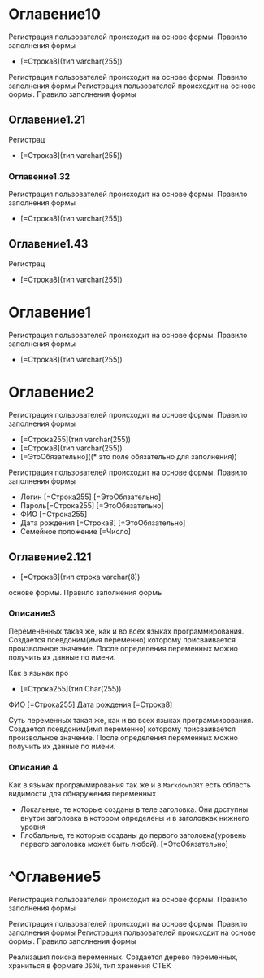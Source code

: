 
# Оглавение10
Регистрация пользователей происходит на основе формы. Правило заполнения формы

- [=Строка8](тип varchar(255))

Регистрация пользователей происходит на основе формы. Правило заполнения формы
Регистрация пользователей происходит на основе формы. Правило заполнения формы


## Оглавение1.21

Регистрац

- [=Строка8](тип varchar(255))

### Оглавение1.32
Регистрация пользователей происходит на основе формы. Правило заполнения формы

- [=Строка8](тип varchar(255))

## Оглавение1.43

Регистрац

- [=Строка8](тип varchar(255))

# Оглавение1
Регистрация пользователей происходит на основе формы. Правило заполнения формы

- [=Строка8](тип varchar(255))

# Оглавение2

Регистрация пользователей происходит на основе формы. Правило заполнения формы

- [=Строка255](тип varchar(255))
- [=Строка8](тип varchar(255))
- [=ЭтоОбязательно]((\* это поле обязательно для заполнения))

Регистрация пользователей происходит на основе формы. Правило заполнения формы

- Логин [=Строка255] [=ЭтоОбязательно]
- Пароль[=Строка255] [=ЭтоОбязательно]
- ФИО [=Строка255]
- Дата рождения [=Строка8] [=ЭтоОбязательно]
- Семейное положение [=Число]

## Оглавение2.121

- [=Строка8](тип строка varchar(8))

 основе формы. Правило заполнения формы

### Описание3

Переменённых такая же, как и во всех языках программирования. Создается псевдоним(имя переменно) которому присваивается
произвольное значение. После определения переменных можно получить их данные по имени.

Как в языках про

- [=Строка255](тип Char(255))

ФИО [=Строка255]
Дата рождения [=Строка8] 

Суть переменных такая же, как и во всех языках программирования. Создается псевдоним(имя переменно) которому
присваивается произвольное значение. После определения переменных можно получить их данные по имени.
### Описание 4
Как в языках программирования так же и в `MarkdownDRY` есть область видимости для обнаружения переменных

- Локальные, те которые созданы в теле заголовка. Они доступны внутри заголовка в котором определены и в заголовках
  нижнего уровня
- Глобальные, те которые созданы до первого заголовка(уровень первого заголовка может быть любой). [=ЭтоОбязательно]

#  ^Оглавение5
Регистрация пользователей происходит на основе формы. Правило заполнения формы

Регистрация пользователей происходит на основе формы. Правило заполнения формы
Регистрация пользователей происходит на основе формы. Правило заполнения формы


Реализация поиска переменных. Создается дерево переменных, храниться в формате `JSON`, тип хранения СТЕК
